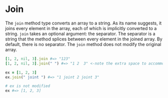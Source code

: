 # Join

The `join` method type converts an array to a string. As its name suggests, it
joins every element in the array, each of which is implicitly converted to a
string. `join` takes an optional argument: the separator. The separator is a
string that the method splices between every element in the joined array. By
default, there is no separator. The `join` method does not modify the original
array.

```ruby
[1, 2, nil, 3].join #=> "123"
[1, 2, nil, 3].join(" ") #=> "1 2  3" <-note the extra space to accommodate nil

ex = [1, 2, 3]
ex.join(" joint ") #=> "1 joint 2 joint 3"

# ex is not modified
ex #=> [1, 2, 3]
```

